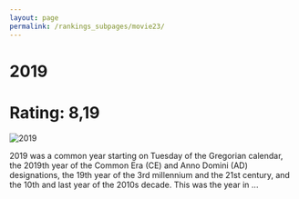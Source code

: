```yaml
---
layout: page
permalink: /rankings_subpages/movie23/
---
```

    
# 2019
# Rating: 8,19
![2019](https://fwcdn.pl/fpo/01/67/810167/7905225_1.7.webp)


2019 was a common year starting on Tuesday of the Gregorian calendar, the 2019th year of the Common Era (CE) and Anno Domini (AD) designations, the 19th year of the 3rd millennium and the 21st century, and the 10th and last year of the 2010s decade. This was the year in ...